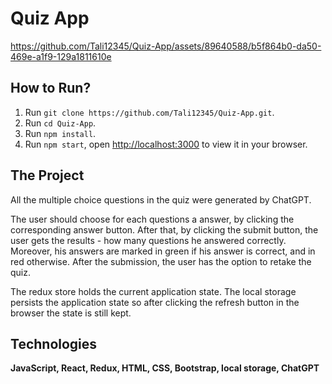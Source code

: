 # Quiz App


https://github.com/Tali12345/Quiz-App/assets/89640588/b5f864b0-da50-469e-a1f9-129a1811610e


## How to Run?
1. Run `git clone https://github.com/Tali12345/Quiz-App.git`.
2. Run `cd Quiz-App`.
3. Run `npm install`.
4. Run `npm start`, open [http://localhost:3000](http://localhost:3000) to view it in your browser.

## The Project

All the multiple choice questions in the quiz were generated by ChatGPT.

The user should choose for each questions a answer, by clicking the corresponding answer button. After that, by clicking the submit button, the user gets the results - how many questions he answered correctly. Moreover, his answers are marked in green if his answer is correct, and in red otherwise.
After the submission, the user has the option to retake the quiz.

The redux store holds the current application state. The local storage persists the application state so after clicking the refresh button in the browser the state is still kept. 

## Technologies
**JavaScript, React, Redux, HTML, CSS, Bootstrap, local storage, ChatGPT** 
